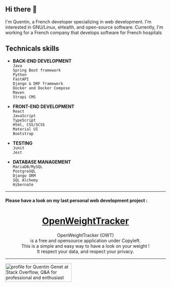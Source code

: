 ## Hi there 👋
I'm Quentin, a French developer specializing in web development. 
I'm interested in GNU/Linux, eHealth, and open-source software. 
Currently, I'm working for a French company that develops software for French hospitals

## Technicals skills  
* <strong>BACK-END DEVELOPMENT</strong><br>
`Java`<br>
`Spring Boot framework`<br>
`Python`<br>
`FastAPI`<br>
`Django & DRF framework`<br>
`Docker and Docker Compose`<br>
`Maven`<br>
`Strapi CMS`<br>

* <strong>FRONT-END DEVELOPMENT</strong><br>
`React`<br>
`JavaScript`<br>
`TypeScript`<br>
`Html, CSS/SCSS`<br>
`Material UI`<br>
`Bootstrap`<br>


* <strong>TESTING</strong><br>
`Junit `<br>
`Jest`<br>

* <strong>DATABASE MANAGEMENT</strong><br>
`MariaDB/MySQL`<br>
`PostgreSQL`<br>
`Django ORM`<br>
`SQL Alchemy`<br>
`Hibernate`<br>

---------------------------------------------------------------------------------------

#### Please have a look on my last personal web development project : 
# <center><a rel="noopener noreferrer" target="_blank" href="https://github.com/quentingenet/open_weight_tracker"><strong>OpenWeightTracker</strong></a></center>

<center>OpenWeightTracker (OWT)<br>is a free and opensource application under Copyleft.<br>
This is a simple and easy way to have a look on your  weight !<br>
It respect your data, and respect your privacy.</center>

---------------------------------------------------------------------------------------

<a href="https://stackoverflow.com/users/11005875/quentin-genet"><img src="https://stackoverflow.com/users/flair/11005875.png" width="208" height="58" theme=clean alt="profile for Quentin Genet at Stack Overflow, Q&amp;A for professional and enthusiast programmers" title="profile for Quentin Genet at Stack Overflow, Q&amp;A for professional and enthusiast programmers"></a>
